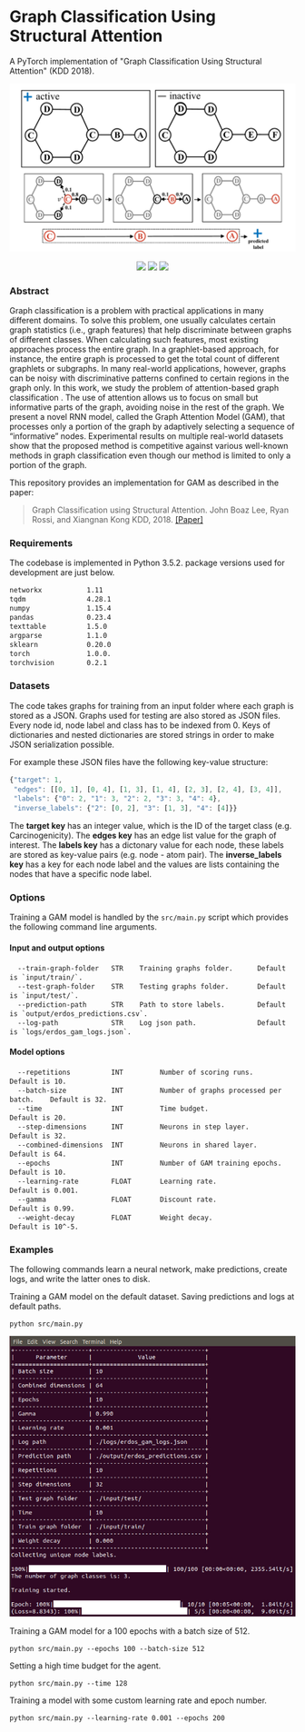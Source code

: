 Graph Classification Using Structural Attention
============================================
A PyTorch implementation of "Graph Classification Using Structural Attention" (KDD 2018).

<div style="text-align:center"><img src ="attention_true.jpg" ,width=600/></div>
<p align="justify">
 <p align="center">
	<img src="https://img.shields.io/badge/stars-90+-blue.svg"/>
        <img src="https://img.shields.io/badge/forks-10+-blue.svg"/>
	<img src="https://img.shields.io/badge/license-MIT-blue.svg"/>
</p>

### Abstract

Graph classification is a problem with practical applications in many different domains. To solve this problem, one usually calculates certain graph statistics (i.e., graph features) that help discriminate between graphs of different classes. When calculating such features, most existing approaches process the entire graph. In a graphlet-based approach, for instance, the entire graph is processed to get the total count of different graphlets or subgraphs. In many real-world applications, however, graphs can be noisy with discriminative patterns confined to certain regions in the graph only. In this work, we study the problem of attention-based graph classification . The use of attention allows us to focus on small but informative parts of the graph, avoiding noise in the rest of the graph. We present a novel RNN model, called the Graph Attention Model (GAM), that processes only a portion of the graph by adaptively selecting a sequence of “informative” nodes. Experimental results on multiple real-world datasets show that the proposed method is competitive against various well-known methods in graph classification even though our method is limited to only a portion of the graph.</p>

This repository provides an implementation for GAM as described in the paper:

> Graph Classification using Structural Attention.
> John Boaz Lee, Ryan Rossi, and Xiangnan Kong
> KDD, 2018.
> [[Paper]](http://ryanrossi.com/pubs/KDD18-graph-attention-model.pdf)


### Requirements

The codebase is implemented in Python 3.5.2. package versions used for development are just below.
```
networkx           1.11
tqdm               4.28.1
numpy              1.15.4
pandas             0.23.4
texttable          1.5.0
argparse           1.1.0
sklearn            0.20.0
torch              1.0.0.
torchvision        0.2.1
```
### Datasets

The code takes graphs for training from an input folder where each graph is stored as a JSON. Graphs used for testing are also stored as JSON files. Every node id, node label and class has to be indexed from 0. Keys of dictionaries and nested dictionaries are stored strings in order to make JSON serialization possible.

For example these JSON files have the following key-value structure:

```javascript
{"target": 1,
 "edges": [[0, 1], [0, 4], [1, 3], [1, 4], [2, 3], [2, 4], [3, 4]],
 "labels": {"0": 2, "1": 3, "2": 2, "3": 3, "4": 4},
 "inverse_labels": {"2": [0, 2], "3": [1, 3], "4": [4]}}
```
The **target key** has an integer value, which is the ID of the target class (e.g. Carcinogenicity). The **edges key** has an edge list value for the graph of interest. The **labels key** has a dictonary value for each node, these labels are stored as key-value pairs (e.g. node - atom pair). The **inverse_labels key** has a key for each node label and the values are lists containing the nodes that have a specific node label.

### Options

Training a GAM model is handled by the `src/main.py` script which provides the following command line arguments.

#### Input and output options

```
  --train-graph-folder   STR    Training graphs folder.      Default is `input/train/`.
  --test-graph-folder    STR    Testing graphs folder.       Default is `input/test/`.
  --prediction-path      STR    Path to store labels.        Default is `output/erdos_predictions.csv`.
  --log-path             STR    Log json path.               Default is `logs/erdos_gam_logs.json`. 
```

#### Model options

```
  --repetitions          INT         Number of scoring runs.                  Default is 10. 
  --batch-size           INT         Number of graphs processed per batch.    Default is 32. 
  --time                 INT         Time budget.                             Default is 20. 
  --step-dimensions      INT         Neurons in step layer.                   Default is 32. 
  --combined-dimensions  INT         Neurons in shared layer.                 Default is 64. 
  --epochs               INT         Number of GAM training epochs.           Default is 10. 
  --learning-rate        FLOAT       Learning rate.                           Default is 0.001.
  --gamma                FLOAT       Discount rate.                           Default is 0.99. 
  --weight-decay         FLOAT       Weight decay.                            Default is 10^-5. 
```

### Examples
The following commands learn a neural network, make predictions, create logs, and write the latter ones to disk.

Training a GAM model on the default dataset. Saving predictions and logs at default paths.
```
python src/main.py
```
<p align="center">
<img style="float: center;" src="gam_running.jpg">
</p>

Training a GAM model for a 100 epochs with a batch size of 512.
```
python src/main.py --epochs 100 --batch-size 512
```
Setting a high time budget for the agent.
```
python src/main.py --time 128
```
Training a model with some custom learning rate and epoch number.
```
python src/main.py --learning-rate 0.001 --epochs 200
```
